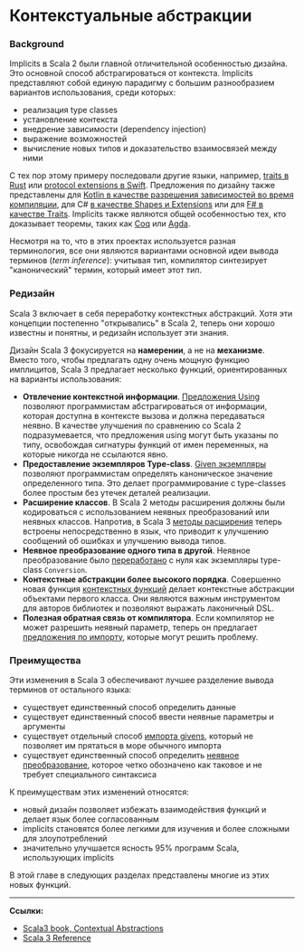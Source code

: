 # Контекстуальные абстракции

### Background

Implicits в Scala 2 были главной отличительной особенностью дизайна. 
Это основной способ абстрагироваться от контекста.
Implicits представляют собой единую парадигму с большим разнообразием вариантов использования, среди которых:

- реализация type classes
- установление контекста
- внедрение зависимости (dependency injection)
- выражение возможностей
- вычисление новых типов и доказательство взаимосвязей между ними

С тех пор этому примеру последовали другие языки, например, 
[traits в Rust](https://doc.rust-lang.org/rust-by-example/trait.html) 
или [protocol extensions в Swift](https://docs.swift.org/swift-book/documentation/the-swift-programming-language/). 
Предложения по дизайну также представлены для 
[Kotlin в качестве разрешения зависимостей во время компиляции](https://github.com/Kotlin/KEEP/blob/e863b25f8b3f2e9b9aaac361c6ee52be31453ee0/proposals/compile-time-dependency-resolution.md), 
для C# [в качестве Shapes и Extensions](https://github.com/dotnet/csharplang/discussions/164) 
или для [F# в качестве Traits](https://github.com/MattWindsor91/visualfsharp/blob/hackathon-vs/examples/fsconcepts.md).
Implicits также являются общей особенностью тех, кто доказывает теоремы, 
таких как [Coq](https://coq.inria.fr/refman/language/extensions/implicit-arguments.html)
или [Agda](https://agda.readthedocs.io/en/latest/language/implicit-arguments.html).

Несмотря на то, что в этих проектах используется разная терминология, 
все они являются вариантами основной идеи вывода терминов (_term inference_): 
учитывая тип, компилятор синтезирует "канонический" термин, который имеет этот тип.


### Редизайн

Scala 3 включает в себя переработку контекстных абстракций. 
Хотя эти концепции постепенно "открывались" в Scala 2, 
теперь они хорошо известны и понятны, и редизайн использует эти знания.

Дизайн Scala 3 фокусируется на **намерении**, а не на **механизме**. 
Вместо того, чтобы предлагать одну очень мощную функцию имплицитов, 
Scala 3 предлагает несколько функций, ориентированных на варианты использования:

- **Отвлечение контекстной информации**. 
[Предложения Using](https://scalabook.gitflic.space/docs/scala/abstractions/ca-using) 
позволяют программистам абстрагироваться от информации, которая доступна в контексте вызова и должна передаваться неявно. 
В качестве улучшения по сравнению со Scala 2 подразумевается, 
что предложения using могут быть указаны по типу, 
освобождая сигнатуры функций от имен переменных, на которые никогда не ссылаются явно.
- **Предоставление экземпляров Type-class**. 
[Given экземпляры](https://scalabook.gitflic.space/docs/scala/abstractions/ca-type-classes) позволяют программистам определять каноническое значение определенного типа. 
Это делает программирование с type-classes более простым без утечек деталей реализации.
- **Расширение классов**. 
В Scala 2 методы расширения должны были кодироваться с использованием неявных преобразований или неявных классов. 
Напротив, в Scala 3 [методы расширения](https://scalabook.gitflic.space/docs/scala/abstractions/ca-extension-methods) 
теперь встроены непосредственно в язык, что приводит к улучшению сообщений об ошибках и улучшению вывода типов.
- **Неявное преобразование одного типа в другой**.
Неявное преобразование было [переработано](https://scalabook.gitflic.space/docs/scala/abstractions/ca-implicit-conversions) с нуля 
как экземпляры type-class `Conversion`.
- **Контекстные абстракции более высокого порядка**. 
Совершенно новая функция [контекстных функций](https://scalabook.gitflic.space/docs/scala/type-system/types-dependent-function) 
делает контекстные абстракции объектами первого класса. 
Они являются важным инструментом для авторов библиотек и позволяют выражать лаконичный DSL.
- **Полезная обратная связь от компилятора**. 
Если компилятор не может разрешить неявный параметр, 
теперь он предлагает [предложения по импорту](https://www.scala-lang.org/blog/2020/05/05/scala-3-import-suggestions.html), 
которые могут решить проблему.


### Преимущества

Эти изменения в Scala 3 обеспечивают лучшее разделение вывода терминов от остального языка:

- существует единственный способ определить данные
- существует единственный способ ввести неявные параметры и аргументы
- существует отдельный способ [импорта givens](https://scalabook.gitflic.space/docs/scala/abstractions/ca-given-imports), 
который не позволяет им прятаться в море обычного импорта
- существует единственный способ определить [неявное преобразование](https://scalabook.gitflic.space/docs/scala/abstractions/ca-implicit-conversions), 
которое четко обозначено как таковое и не требует специального синтаксиса

К преимуществам этих изменений относятся:

- новый дизайн позволяет избежать взаимодействия функций и делает язык более согласованным
- implicits становятся более легкими для изучения и более сложными для злоупотреблений
- значительно улучшается ясность 95% программ Scala, использующих implicits

В этой главе в следующих разделах представлены многие из этих новых функций.


---

**Ссылки:**

- [Scala3 book, Contextual Abstractions](https://docs.scala-lang.org/scala3/book/ca-contextual-abstractions-intro.html)
- [Scala 3 Reference](https://docs.scala-lang.org/scala3/reference/contextual.html)
